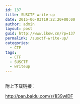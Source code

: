 ```yaml
---
id: 137
title: SUSCTF write-up
date: 2015-06-03T19:22:20+00:00
author: admin
layout: post
guid: http://www.ikow.cn/?p=137
permalink: /susctf-write-up/
categories:
  - CTF
tags:
  - CTF
  - SUSCTF
  - writeup
---
```

<img src="http://kowapp.u.qiniudn.com/ctf.jpg" alt="" border="0" />

附上下载链接：

<a href="http://pan.baidu.com/s/1i39wlDF" target="_blank">http://pan.baidu.com/s/1i39wlDF</a>
